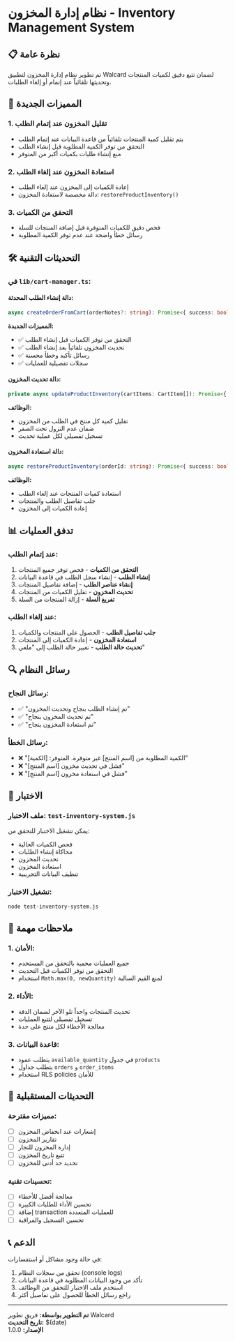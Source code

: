 # نظام إدارة المخزون - Inventory Management System

## 📋 نظرة عامة

تم تطوير نظام إدارة المخزون لتطبيق Walcard لضمان تتبع دقيق لكميات المنتجات وتحديثها تلقائياً عند إتمام أو إلغاء الطلبات.

## 🔧 المميزات الجديدة

### 1. تقليل المخزون عند إتمام الطلب
- يتم تقليل كمية المنتجات تلقائياً من قاعدة البيانات عند إتمام الطلب
- التحقق من توفر الكمية المطلوبة قبل إنشاء الطلب
- منع إنشاء طلبات بكميات أكبر من المتوفر

### 2. استعادة المخزون عند إلغاء الطلب
- إعادة الكميات إلى المخزون عند إلغاء الطلب
- دالة مخصصة لاستعادة المخزون: `restoreProductInventory()`

### 3. التحقق من الكميات
- فحص دقيق للكميات المتوفرة قبل إضافة المنتجات للسلة
- رسائل خطأ واضحة عند عدم توفر الكمية المطلوبة

## 🛠️ التحديثات التقنية

### في `lib/cart-manager.ts`:

#### دالة إنشاء الطلب المحدثة:
```typescript
async createOrderFromCart(orderNotes?: string): Promise<{ success: boolean; orderId?: string; message: string }>
```

**المميزات الجديدة:**
- ✅ التحقق من توفر الكميات قبل إنشاء الطلب
- ✅ تحديث المخزون تلقائياً بعد إنشاء الطلب
- ✅ رسائل تأكيد وخطأ محسنة
- ✅ سجلات تفصيلية للعمليات

#### دالة تحديث المخزون:
```typescript
private async updateProductInventory(cartItems: CartItem[]): Promise<{ success: boolean; message: string }>
```

**الوظائف:**
- تقليل كمية كل منتج في الطلب من المخزون
- ضمان عدم النزول تحت الصفر
- تسجيل تفصيلي لكل عملية تحديث

#### دالة استعادة المخزون:
```typescript
async restoreProductInventory(orderId: string): Promise<{ success: boolean; message: string }>
```

**الوظائف:**
- استعادة كميات المنتجات عند إلغاء الطلب
- جلب تفاصيل الطلب والمنتجات
- إعادة الكميات إلى المخزون

## 📊 تدفق العمليات

### عند إتمام الطلب:
1. **التحقق من الكميات** - فحص توفر جميع المنتجات
2. **إنشاء الطلب** - إنشاء سجل الطلب في قاعدة البيانات
3. **إنشاء عناصر الطلب** - إضافة تفاصيل المنتجات
4. **تحديث المخزون** - تقليل الكميات من المنتجات
5. **تفريغ السلة** - إزالة المنتجات من السلة

### عند إلغاء الطلب:
1. **جلب تفاصيل الطلب** - الحصول على المنتجات والكميات
2. **استعادة المخزون** - إعادة الكميات إلى المنتجات
3. **تحديث حالة الطلب** - تغيير حالة الطلب إلى "ملغي"

## 🔍 رسائل النظام

### رسائل النجاح:
- ✅ "تم إنشاء الطلب بنجاح وتحديث المخزون"
- ✅ "تم تحديث المخزون بنجاح"
- ✅ "تم استعادة المخزون بنجاح"

### رسائل الخطأ:
- ❌ "الكمية المطلوبة من [اسم المنتج] غير متوفرة. المتوفر: [الكمية]"
- ❌ "فشل في تحديث مخزون [اسم المنتج]"
- ❌ "فشل في استعادة مخزون [اسم المنتج]"

## 🧪 الاختبار

### ملف الاختبار: `test-inventory-system.js`

يمكن تشغيل الاختبار للتحقق من:
- فحص الكميات الحالية
- محاكاة إنشاء الطلبات
- تحديث المخزون
- استعادة المخزون
- تنظيف البيانات التجريبية

### تشغيل الاختبار:
```bash
node test-inventory-system.js
```

## 📝 ملاحظات مهمة

### 1. الأمان:
- جميع العمليات محمية بالتحقق من المستخدم
- التحقق من توفر الكميات قبل التحديث
- استخدام `Math.max(0, newQuantity)` لمنع القيم السالبة

### 2. الأداء:
- تحديث المنتجات واحداً تلو الآخر لضمان الدقة
- تسجيل تفصيلي لتتبع العمليات
- معالجة الأخطاء لكل منتج على حدة

### 3. قاعدة البيانات:
- يتطلب عمود `available_quantity` في جدول `products`
- يتطلب جداول `orders` و `order_items`
- استخدام RLS policies للأمان

## 🔄 التحديثات المستقبلية

### مميزات مقترحة:
- [ ] إشعارات عند انخفاض المخزون
- [ ] تقارير المخزون
- [ ] إدارة المخزون للتجار
- [ ] تتبع تاريخ المخزون
- [ ] تحديد حد أدنى للمخزون

### تحسينات تقنية:
- [ ] معالجة أفضل للأخطاء
- [ ] تحسين الأداء للطلبات الكبيرة
- [ ] إضافة transaction للعمليات المتعددة
- [ ] تحسين التسجيل والمراقبة

## 📞 الدعم

في حالة وجود مشاكل أو استفسارات:
1. تحقق من سجلات النظام (console logs)
2. تأكد من وجود البيانات المطلوبة في قاعدة البيانات
3. استخدم ملف الاختبار للتحقق من الوظائف
4. راجع رسائل الخطأ للحصول على تفاصيل أكثر

---

**تم التطوير بواسطة:** فريق تطوير Walcard  
**تاريخ التحديث:** $(date)  
**الإصدار:** 1.0.0 